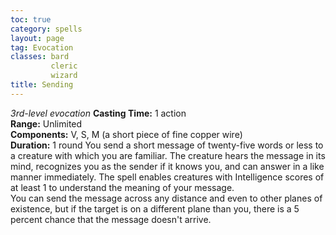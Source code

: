 ```yaml
---
toc: true
category: spells
layout: page
tag: Evocation
classes: bard
         cleric
         wizard
title: Sending 
---
```

_3rd-level evocation_ 
**Casting Time:** 1 action    
**Range:** Unlimited    
**Components:** V, S, M (a short piece of fine copper wire)    
**Duration:** 1 round 
You send a short message of twenty-five words or less to a creature with which you are familiar. The creature hears the message in its mind, recognizes you as the sender if it knows you, and can answer in a like manner immediately. The spell enables creatures with Intelligence scores of at least 1 to understand the meaning of your message.    
You can send the message across any distance and even to other planes of existence, but if the target is on a different plane than you, there is a 5 percent chance that the message doesn't arrive. 